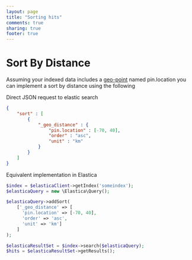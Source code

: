 ```yaml
---
layout: page
title: "Sorting hits"
comments: true
sharing: true
footer: true
---
```


<a id="distance"><h1>Sort By Distance</h1></a>

Assuming your indexed data includes a [geo-point](http://www.elasticsearch.org/guide/reference/mapping/geo-point-type/) named pin.location you can implement a sort by distance using the following

Direct JSON request to elastic search
```json
{
    "sort" : [
        {
            "_geo_distance" : {
                "pin.location" : [-70, 40],
                "order" : "asc",
                "unit" : "km"
            }
        }
    ]
}
```
Equivalent implementation in Elastica
```php
$index = $elasticaClient->getIndex('someindex');
$elasticaQuery = new \Elastica\Query();

$elasticaQuery->addSort( 
    ['_geo_distance' => [
      'pin.location' => [-70, 40], 
      'order' => 'asc',
      'unit' => 'km'] 
    ] 
);

$elasticaResultSet = $index->search($elasticaQuery);
$hits = $elasticaResultSet->getResults();
```